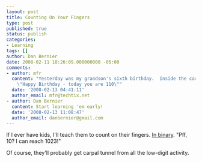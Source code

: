 ```yaml
---
layout: post
title: Counting On Your Fingers
type: post
published: true
status: publish
categories:
- Learning
tags: []
author: Dan Bernier
date: 2008-02-11 18:26:09.000000000 -05:00
comments:
- author: mfr
  content: "Yesterday was my grandson's sixth birthday.  Inside the card\r\nI wrote
    \"Happy Birthday - today you are 110\""
  date: '2008-02-13 04:41:11'
  author_email: mfr@techtix.net
- author: Dan Bernier
  content: Start learning 'em early!
  date: '2008-02-13 11:08:47'
  author_email: danbernier@gmail.com
---
```


If I ever have kids, I'll teach them to count on their fingers.  [In binary](http://en.wikipedia.org/wiki/Finger_binary).  "Pff, 10?  I can reach 1023!"

Of course, they'll probably get carpal tunnel from all the low-digit activity.
